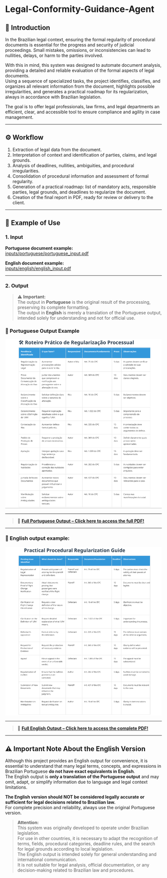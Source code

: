 # Legal-Conformity-Guidance-Agent

## 📢 Introduction

In the Brazilian legal context, ensuring the formal regularity of procedural documents is essential for the progress and security of judicial proceedings. Small mistakes, omissions, or inconsistencies can lead to nullities, delays, or harm to the parties involved.

With this in mind, this system was designed to automate document analysis, providing a detailed and reliable evaluation of the formal aspects of legal documents.  
Using a sequence of specialized tasks, the project identifies, classifies, and organizes all relevant information from the document, highlights possible irregularities, and generates a practical roadmap for its regularization, always in accordance with Brazilian legislation.

The goal is to offer legal professionals, law firms, and legal departments an efficient, clear, and accessible tool to ensure compliance and agility in case management.

---

## ⚙️ Workflow

1. Extraction of legal data from the document.
2. Interpretation of context and identification of parties, claims, and legal grounds.
3. Analysis of deadlines, nullities, ambiguities, and procedural irregularities.
4. Consolidation of procedural information and assessment of formal regularity.
5. Generation of a practical roadmap: list of mandatory acts, responsible parties, legal grounds, and deadlines to regularize the document.
6. Creation of the final report in PDF, ready for review or delivery to the client.

---

## 📂 Example of Use

### 1. Input

**Portuguese document example:**  
[inputs/portuguese/portuguese_input.pdf](inputs/portuguese/portuguese_input.pdf)

**English document example:**  
[inputs/english/english_input.pdf](inputs/english/english_input.pdf)

---

### 2. Output
> ⚠️ **Important:**  
> The output in **Portuguese** is the original result of the processing, preserving its complete formatting.  
> The output in **English** is merely a translation of the Portuguese output, intended solely for understanding and not for official use.


### 📝 Portuguese Output Example

![Portuguese Output](img/portuguese_output_example.png)

---

> 📄 **[Full Portuguese Output – Click here to access the full PDF!](outputs/portuguese/Portuguese_Output.pdf)**

---



### 📝 English output example:
![English Output](img/english_output_example.png)

---

> 📄 **[Full English Output – Click here to access the complete PDF!](outputs/english/english_output.pdf)**

---


## ⚠️ Important Note About the English Version

Although this project provides an English output for convenience, it is essential to understand that many legal terms, concepts, and expressions in Brazilian Portuguese **do not have exact equivalents in English**.  
The English output is **only a translation of the Portuguese output** and may omit, adapt, or simplify information due to language and legal context limitations.

**The English version should NOT be considered legally accurate or sufficient for legal decisions related to Brazilian law.**  
For complete precision and reliability, always use the original Portuguese version.

> **Attention:**  
> This system was originally developed to operate under Brazilian legislation.  
> For use in other countries, it is necessary to adapt the recognition of terms, fields, procedural categories, deadline rules, and the search for legal grounds according to local legislation.  
> The English output is intended solely for general understanding and international communication.  
> It is not suitable for legal analysis, official documentation, or any decision-making related to Brazilian law and procedures.
